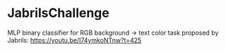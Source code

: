 # JabrilsChallenge
MLP binary classifier for RGB background -> text color task proposed by Jabrils: https://youtu.be/I74ymkoNTnw?t=425
